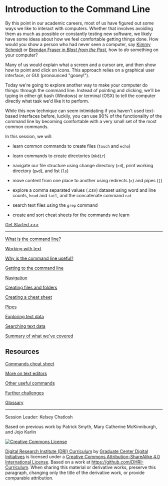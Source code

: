 # Introduction to the Command Line

By this point in our academic careers, most of us have figured out some ways we like to interact with computers. Whether that involves avoiding them as much as possible or constantly testing new software, we likely have some ideas about how we feel comfortable getting things done. How would you show a person who had never seen a computer, say [Kimmy Schmidt](https://youtu.be/LIdFa1qLgNQ) or [Brendan Fraser in *Blast from the Past*](https://youtu.be/Xq29uTtKW4M), how to *do* something on your computer?

Many of us would explain what a screen and a cursor are, and then show how to point and click on icons. This approach relies on a graphical user interface, or GUI (pronounced "gooey!").

Today we're going to explore another way to make your computer do things: through the command line. Instead of pointing and clicking, we'll be typing in either git bash (Windows) or terminal (OSX) to tell the computer directly what task we'd like it to perform.

While this new technique can seem intimidating if you haven't used text-based interfaces before, luckily, you can use 90% of the functionality of the command line by becoming comfortable with a very small set of the most common commands.

In this session, we will:

- learn common commands to create files (`touch` and `echo`)

- learn commands to create directories (`mkdir`)

- navigate our file structure using change directory (`cd`), print working directory (`pwd`), and list (`ls`)

- move content from one place to another using redirects (`>`) and pipes (`|`)

- explore a comma separated values (.csv) dataset using word and line counts, `head` and `tail`, and the concatenate command `cat`

- search text files using the `grep` command

- create and sort cheat sheets for the commands we learn

[Get Started >>>](sections/01-what-is-the-command-line.md)

-----

[What is the command line?](sections/01-what-is-the-command-line.md)

[Working with text](sections/02-text-editors.md)

[Why is the command line useful?](sections/03-why-is-the-command-line-useful.md)

[Getting to the command line](sections/04-getting-to-the-command-line.md)

[Navigation](sections/05-navigation.md)

[Creating files and folders](sections/06-creating-files-and-folders.md)

[Creating a cheat sheet](sections/07-creating_a_cheat_sheet.md)

[Pipes](sections/08-pipes.md)

[Exploring text data](sections/09-data.md)

[Searching text data](sections/10-grep.md)

[Summary of what we've covered](sections/11-summary.md)

## Resources

[Commands cheat sheet](sections/12-commands.md)

[More on text editors](sections/13-text-editors-ides.md)

[Other useful commands](sections/14-other-commands.md)

[Further challenges](sections/15-challenges.md)

[Glossary](https://github.com/DHRI-Curriculum/glossary/blob/master/sections/command-line.md)

-----

Session Leader: Kelsey Chatlosh

Based on previous work by Patrick Smyth, Mary Catherine McKinniburgh, and Jojo Karlin

[![Creative Commons License](https://i.creativecommons.org/l/by-sa/4.0/88x31.png)](http://creativecommons.org/licenses/by-sa/4.0/)

[Digital Research Institute (DRI) Curriculum](http://purl.org/dc/terms/) by [Graduate Center Digital Initiatives](https://gcdi.commons.gc.cuny.edu/) is licensed under a [Creative Commons Attribution-ShareAlike 4.0 International License](http://creativecommons.org/licenses/by-sa/4.0/). Based on a work at <https://github.com/DHRI-Curriculum>. When sharing this material or derivative works, preserve this paragraph, changing only the title of the derivative work, or provide comparable attribution.
